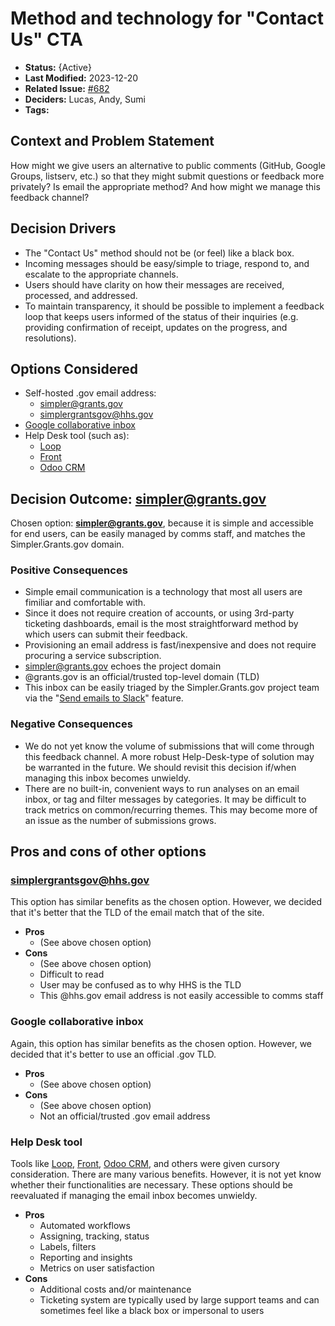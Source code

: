 # Method and technology for "Contact Us" CTA

* **Status:** {Active}
* **Last Modified:** 2023-12-20
* **Related Issue:** [#682](https://github.com/HHS/simpler-grants-gov/issues/682)
* **Deciders:** Lucas,  Andy,  Sumi
* **Tags:**

## Context and Problem Statement

How might we give users an alternative to public comments (GitHub, Google Groups, listserv, etc.) so that they might submit questions or feedback more privately? Is email the appropriate method? And how might we manage this feedback channel?

## Decision Drivers

* The "Contact Us" method should not be (or feel) like a black box.
* Incoming messages should be easy/simple to triage, respond to, and escalate to the appropriate channels.
* Users should have clarity on how their messages are received, processed, and addressed.
* To maintain transparency, it should be possible to implement a feedback loop that keeps users informed of the status of their inquiries (e.g. providing confirmation of receipt, updates on the progress, and resolutions).

## Options Considered

* Self-hosted .gov email address:
  * simpler@grants.gov
  * simplergrantsgov@hhs.gov
* [Google collaborative inbox](https://support.google.com/a/users/answer/167430?hl=en)
* Help Desk tool (such as):
  * [Loop](https://www.intheloop.io/)
  * [Front](https://front.com/)
  * [Odoo CRM](https://www.odoo.com/app/crm)

## Decision Outcome: simpler@grants.gov

Chosen option: **simpler@grants.gov**, because it is simple and accessible for end users, can be easily managed by comms staff, and matches the Simpler.Grants.gov domain.

### Positive Consequences

* Simple email communication is a technology that most all users are fimiliar and comfortable with.
* Since it does not require creation of accounts, or using 3rd-party ticketing dashboards, email is the most straightforward method by which users can submit their feedback.
* Provisioning an email address is fast/inexpensive and does not require procuring a service subscription.
* simpler@grants.gov echoes the project domain
* @grants.gov is an official/trusted top-level domain (TLD)
* This inbox can be easily triaged by the Simpler.Grants.gov project team via the "[Send emails to Slack](https://slack.com/help/articles/206819278-Send-emails-to-Slack)" feature.

### Negative Consequences

* We do not yet know the volume of submissions that will come through this feedback channel. A more robust Help-Desk-type of solution may be warranted in the future. We should revisit this decision if/when managing this inbox becomes unwieldy.
* There are no built-in, convenient ways to run analyses on an email inbox, or tag and filter messages by categories. It may be difficult to track metrics on common/recurring themes. This may become more of an issue as the number of submissions grows.

## Pros and cons of other options

### simplergrantsgov@hhs.gov

This option has similar benefits as the chosen option. However, we decided that it's better that the TLD of the email match that of the site.

* **Pros**
  * (See above chosen option)
* **Cons**
  * (See above chosen option)
  * Difficult to read
  * User may be confused as to why HHS is the TLD
  * This @hhs.gov email address is not easily accessible to comms staff

### Google collaborative inbox

Again, this option has similar benefits as the chosen option. However, we decided that it's better to use an official .gov TLD.

* **Pros**
  * (See above chosen option)
* **Cons**
  * (See above chosen option)
  * Not an official/trusted .gov email address

### Help Desk tool

Tools like [Loop](https://www.intheloop.io/), [Front](https://front.com/), [Odoo CRM](https://www.odoo.com/app/crm), and others were given cursory consideration. There are many various benefits. However, it is not yet know whether their functionalities are necessary. These options should be reevaluated if managing the email inbox becomes unwieldy.

* **Pros**
  * Automated workflows
  * Assigning, tracking, status
  * Labels, filters
  * Reporting and insights
  * Metrics on user satisfaction
* **Cons**
  * Additional costs and/or maintenance
  * Ticketing system are typically used by large support teams and can sometimes feel like a black box or impersonal to users
